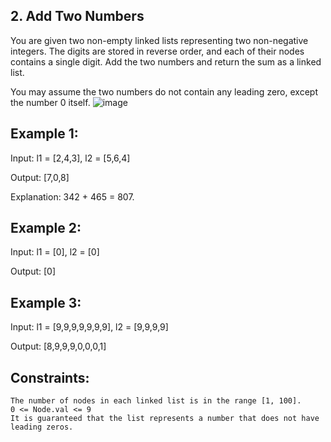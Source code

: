 ## 2. Add Two Numbers

You are given two non-empty linked lists representing two non-negative integers. The digits are stored in reverse order, and each of their nodes contains a single digit. Add the two numbers and return the sum as a linked list.

You may assume the two numbers do not contain any leading zero, except the number 0 itself.
![image](https://github.com/AdrishikharChowdhury/Leetcode-problems-answers/assets/93586036/411adc76-71a0-464d-999e-a807c432ad1d)

## Example 1:

Input: l1 = [2,4,3], l2 = [5,6,4]

Output: [7,0,8]

Explanation: 342 + 465 = 807.
## Example 2:

Input: l1 = [0], l2 = [0]

Output: [0]
## Example 3:

Input: l1 = [9,9,9,9,9,9,9], l2 = [9,9,9,9]

Output: [8,9,9,9,0,0,0,1]
 

## Constraints:

	The number of nodes in each linked list is in the range [1, 100].
	0 <= Node.val <= 9
	It is guaranteed that the list represents a number that does not have leading zeros.
